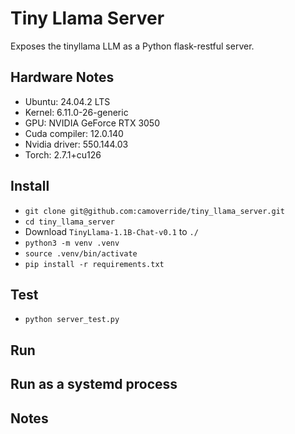 # Tiny Llama Server

Exposes the tinyllama LLM as a Python flask-restful server.


## Hardware Notes

- Ubuntu: 24.04.2 LTS
- Kernel: 6.11.0-26-generic
- GPU: NVIDIA GeForce RTX 3050
- Cuda compiler: 12.0.140
- Nvidia driver: 550.144.03
- Torch: 2.7.1+cu126


## Install

- `git clone git@github.com:camoverride/tiny_llama_server.git`
- `cd tiny_llama_server`
- Download `TinyLlama-1.1B-Chat-v0.1` to `./`
- `python3 -m venv .venv`
- `source .venv/bin/activate`
- `pip install -r requirements.txt`


## Test

- `python server_test.py`


## Run



## Run as a systemd process


## Notes

